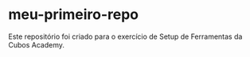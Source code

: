 # meu-primeiro-repo
Este repositório foi criado para o exercício de Setup de Ferramentas da Cubos Academy.
